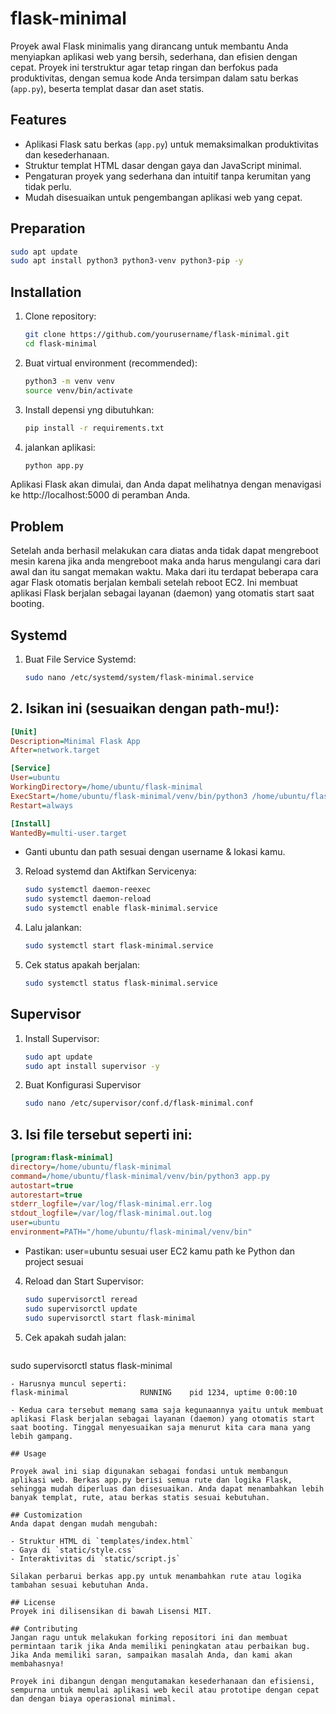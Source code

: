 # flask-minimal

Proyek awal Flask minimalis yang dirancang untuk membantu Anda menyiapkan aplikasi web yang bersih, sederhana, dan efisien dengan cepat. Proyek ini terstruktur agar tetap ringan dan berfokus pada produktivitas, dengan semua kode Anda tersimpan dalam satu berkas (`app.py`), beserta templat dasar dan aset statis.


## Features
- Aplikasi Flask satu berkas (`app.py`) untuk memaksimalkan produktivitas dan kesederhanaan.
- Struktur templat HTML dasar dengan gaya dan JavaScript minimal.
- Pengaturan proyek yang sederhana dan intuitif tanpa kerumitan yang tidak perlu.
- Mudah disesuaikan untuk pengembangan aplikasi web yang cepat.

## Preparation
```bash
sudo apt update
sudo apt install python3 python3-venv python3-pip -y
```

## Installation

1. Clone repository:
   ```bash
   git clone https://github.com/yourusername/flask-minimal.git
   cd flask-minimal
   ```

2. Buat virtual environment (recommended):
   ```bash
   python3 -m venv venv
   source venv/bin/activate
   ```

3. Install depensi yng dibutuhkan:
   ```bash
   pip install -r requirements.txt
   ```

4. jalankan aplikasi:
   ```bash
   python app.py
   ```

Aplikasi Flask akan dimulai, dan Anda dapat melihatnya dengan menavigasi ke http://localhost:5000 di peramban Anda.

## Problem
Setelah anda berhasil melakukan cara diatas anda tidak dapat mengreboot mesin karena jika anda mengreboot maka anda harus mengulangi cara dari awal dan itu sangat memakan waktu. Maka dari itu terdapat beberapa cara agar Flask otomatis berjalan kembali setelah reboot EC2. Ini membuat aplikasi Flask berjalan sebagai layanan (daemon) yang otomatis start saat booting.

## Systemd

1. Buat File Service Systemd:
   ```bash
   sudo nano /etc/systemd/system/flask-minimal.service
   ```

## 2. Isikan ini (sesuaikan dengan path-mu!):

```ini
[Unit]
Description=Minimal Flask App
After=network.target

[Service]
User=ubuntu
WorkingDirectory=/home/ubuntu/flask-minimal
ExecStart=/home/ubuntu/flask-minimal/venv/bin/python3 /home/ubuntu/flask-minimal/app.py
Restart=always

[Install]
WantedBy=multi-user.target
   ```
- Ganti ubuntu dan path sesuai dengan username & lokasi kamu.

3. Reload systemd dan Aktifkan Servicenya:
   ```bash
   sudo systemctl daemon-reexec
   sudo systemctl daemon-reload
   sudo systemctl enable flask-minimal.service
   ```

4. Lalu jalankan:
   ```bash
   sudo systemctl start flask-minimal.service
   ```

5. Cek status apakah berjalan:
   ```bash
   sudo systemctl status flask-minimal.service
   ```  

## Supervisor

1. Install Supervisor:
   ```bash
   sudo apt update
   sudo apt install supervisor -y
   ```

2. Buat Konfigurasi Supervisor
   ```bash
   sudo nano /etc/supervisor/conf.d/flask-minimal.conf
   ```

## 3. Isi file tersebut seperti ini:
```ini
[program:flask-minimal]
directory=/home/ubuntu/flask-minimal
command=/home/ubuntu/flask-minimal/venv/bin/python3 app.py
autostart=true
autorestart=true
stderr_logfile=/var/log/flask-minimal.err.log
stdout_logfile=/var/log/flask-minimal.out.log
user=ubuntu
environment=PATH="/home/ubuntu/flask-minimal/venv/bin"
   ```
- Pastikan:
user=ubuntu sesuai user EC2 kamu
path ke Python dan project sesuai

4. Reload dan Start Supervisor:
   ```bash
   sudo supervisorctl reread
   sudo supervisorctl update
   sudo supervisorctl start flask-minimal
   ```

5. Cek apakah sudah jalan:
   ```bash
  sudo supervisorctl status flask-minimal
   ```  
- Harusnya muncul seperti:
  flask-minimal                RUNNING    pid 1234, uptime 0:00:10

- Kedua cara tersebut memang sama saja kegunaannya yaitu untuk membuat aplikasi Flask berjalan sebagai layanan (daemon) yang otomatis start saat booting. Tinggal menyesuaikan saja menurut kita cara mana yang lebih gampang.

## Usage

Proyek awal ini siap digunakan sebagai fondasi untuk membangun aplikasi web. Berkas app.py berisi semua rute dan logika Flask, sehingga mudah diperluas dan disesuaikan. Anda dapat menambahkan lebih banyak templat, rute, atau berkas statis sesuai kebutuhan.

## Customization
Anda dapat dengan mudah mengubah:

- Struktur HTML di `templates/index.html`
- Gaya di `static/style.css`
- Interaktivitas di `static/script.js`

Silakan perbarui berkas app.py untuk menambahkan rute atau logika tambahan sesuai kebutuhan Anda.

## License
Proyek ini dilisensikan di bawah Lisensi MIT.

## Contributing
Jangan ragu untuk melakukan forking repositori ini dan membuat permintaan tarik jika Anda memiliki peningkatan atau perbaikan bug. Jika Anda memiliki saran, sampaikan masalah Anda, dan kami akan membahasnya!

Proyek ini dibangun dengan mengutamakan kesederhanaan dan efisiensi, sempurna untuk memulai aplikasi web kecil atau prototipe dengan cepat dan dengan biaya operasional minimal.

